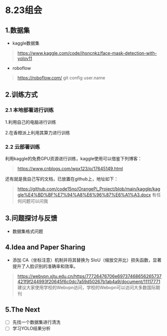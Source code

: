 # 8.23组会

## 1.数据集
-   kaggle数据集  
> https://www.kaggle.com/code/ihsncnkz/face-mask-detection-with-yolov11
- roboflow
> https://roboflow.com/
git config user.name
## 2.训练方式
### 2.1 本地部署进行训练
  1.利用自己的电脑进行训练  
  
  2.在香橙派上利用其算力进行训练
### 2.2 云部署训练  
利用kaggle的免费GPU资源进行训练，kaggle使用可以借鉴下列博客：  
> https://www.cnblogs.com/wpx123/p/17645149.html  

还有就是我自己写的文档，已放置在github上，地址如下：  
> https://github.com/code15no/OrangePi_Project/blob/main/kaggle/kaggle%E4%BD%BF%E7%94%A8%E6%96%87%E6%A1%A3.docx
> 有任何问题可以问我

## 3.问题探讨与反馈
- 数据集格式问题

## 4.Idea and Paper Sharing
- 添加 CA（坐标注意）机制并将其替换为 SIoU（缩放交并比）损失函数，显著提升了人脸识别的准确率和效率。
> https://webvpn.xjtu.edu.cn/https/77726476706e69737468656265737421f9f244993f20645f6c0dc7a59d50267b1ab4a9/document/11117771
> 建议大家使用学校的Webvpn访问，学校的Webvpn可以访问大多数国际期刊

## 5.The Next
- [ ] 先找一个数据集进行清洗
- [ ] 学习YOLO结果分析
